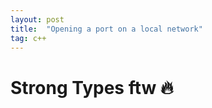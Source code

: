 ```yaml
---
layout: post
title:  "Opening a port on a local network"
tag: c++
---
```


# Strong Types ftw :fire:
